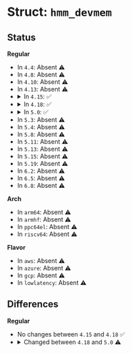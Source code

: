# Struct: <code>hmm_devmem</code>

## Status
<b>Regular</b>
<ul>
<li>
In <code>4.4</code>: Absent ⚠️
</li>
<li>
In <code>4.8</code>: Absent ⚠️
</li>
<li>
In <code>4.10</code>: Absent ⚠️
</li>
<li>
In <code>4.13</code>: Absent ⚠️
</li>
<li>
<details>
<summary>In <code>4.15</code>: ✅</summary>

```c
struct hmm_devmem {
    struct completion completion;
    long unsigned int pfn_first;
    long unsigned int pfn_last;
    struct resource *resource;
    struct device *device;
    struct dev_pagemap pagemap;
    const struct hmm_devmem_ops *ops;
    struct percpu_ref ref;
};
```
</details>
</li>
<li>
<details>
<summary>In <code>4.18</code>: ✅</summary>

```c
struct hmm_devmem {
    struct completion completion;
    long unsigned int pfn_first;
    long unsigned int pfn_last;
    struct resource *resource;
    struct device *device;
    struct dev_pagemap pagemap;
    const struct hmm_devmem_ops *ops;
    struct percpu_ref ref;
};
```
</details>
</li>
<li>
<details>
<summary>In <code>5.0</code>: ✅</summary>

```c
struct hmm_devmem {
    struct completion completion;
    long unsigned int pfn_first;
    long unsigned int pfn_last;
    struct resource *resource;
    struct device *device;
    struct dev_pagemap pagemap;
    const struct hmm_devmem_ops *ops;
    struct percpu_ref ref;
    dev_page_fault_t page_fault;
};
```
</details>
</li>
<li>
In <code>5.3</code>: Absent ⚠️
</li>
<li>
In <code>5.4</code>: Absent ⚠️
</li>
<li>
In <code>5.8</code>: Absent ⚠️
</li>
<li>
In <code>5.11</code>: Absent ⚠️
</li>
<li>
In <code>5.13</code>: Absent ⚠️
</li>
<li>
In <code>5.15</code>: Absent ⚠️
</li>
<li>
In <code>5.19</code>: Absent ⚠️
</li>
<li>
In <code>6.2</code>: Absent ⚠️
</li>
<li>
In <code>6.5</code>: Absent ⚠️
</li>
<li>
In <code>6.8</code>: Absent ⚠️
</li>
</ul>
<b>Arch</b>
<ul>
<li>
In <code>arm64</code>: Absent ⚠️
</li>
<li>
In <code>armhf</code>: Absent ⚠️
</li>
<li>
In <code>ppc64el</code>: Absent ⚠️
</li>
<li>
In <code>riscv64</code>: Absent ⚠️
</li>
</ul>
<b>Flavor</b>
<ul>
<li>
In <code>aws</code>: Absent ⚠️
</li>
<li>
In <code>azure</code>: Absent ⚠️
</li>
<li>
In <code>gcp</code>: Absent ⚠️
</li>
<li>
In <code>lowlatency</code>: Absent ⚠️
</li>
</ul>

## Differences
<b>Regular</b>
<ul>
<li>
No changes between <code>4.15</code> and <code>4.18</code> ✅
</li>
<li>
<details>
<summary>Changed between <code>4.18</code> and <code>5.0</code> ⚠️</summary>
<ul>
<li>
<b>Field added. </b>
<code>dev_page_fault_t page_fault</code>
</li>
</ul>
</details>
</li>
</ul>
